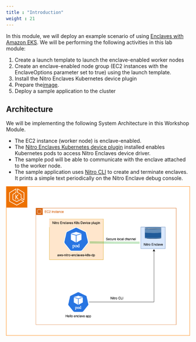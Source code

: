 ```yaml
---
title : "Introduction"
weight : 21
---
```


In this module, we will deploy an example scenario of using [Enclaves with Amazon EKS](https://docs.aws.amazon.com/enclaves/latest/user/kubernetes.html). We will be performing the following activities in this lab module:

1. Create a launch template to launch the enclave-enabled worker nodes
2. Create an enclave-enabled node group (EC2 instances with the EnclaveOptions parameter set to true) using the launch template.
3. Install the Nitro Enclaves Kubernetes device plugin
4. Prepare the[image](https://github.com/aws/aws-nitro-enclaves-cli/tree/main/examples/x86_64/hello).
5. Deploy a sample application to the cluster

## Architecture

We will be implementing the following System Architecture in this Workshop Module.

* The EC2 instance (worker node) is enclave-enabled.
* The [Nitro Enclaves Kubernetes device plugin](https://github.com/aws/aws-nitro-enclaves-k8s-device-plugin) installed enables Kubernetes pods to access Nitro Enclaves device driver.
* The sample pod will be able to communicate with the enclave attached to the worker node.
* The sample application uses [Nitro CLI](https://docs.aws.amazon.com/enclaves/latest/user/nitro-enclave-cli.html) to create and terminate enclaves. It prints a simple text periodically on the Nitro Enclave debug console.

![Enclaves-EKS.png](/static/images/using-enclaves/1-intro/Enclaves-EKS.png)
